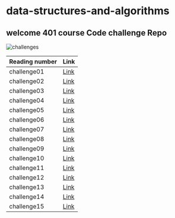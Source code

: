 # data-structures-and-algorithms

## welcome 401 course Code challenge Repo

![challenges](https://miro.medium.com/max/12032/1*t0qL1Rb2dqxOJLq7kGs7gg.jpeg)

| Reading number | Link                                                             |
| -------------- | ---------------------------------------------------------------- |
| challenge01    | [Link](https://messeili.github.io/reading-notes/401/challenge01) |
| challenge02    | [Link](https://messeili.github.io/reading-notes/401/challenge02) |
| challenge03    | [Link](https://messeili.github.io/reading-notes/401/challenge03) |
| challenge04    | [Link](https://messeili.github.io/reading-notes/401/challenge04) |
| challenge05    | [Link](https://messeili.github.io/reading-notes/401/challenge05) |
| challenge06    | [Link](https://messeili.github.io/reading-notes/401/challenge06) |
| challenge07    | [Link](https://messeili.github.io/reading-notes/401/challenge07) |
| challenge08    | [Link](https://messeili.github.io/reading-notes/401/challenge08) |
| challenge09    | [Link](https://messeili.github.io/reading-notes/401/challenge09) |
| challenge10    | [Link](https://messeili.github.io/reading-notes/401/challenge10) |
| challenge11    | [Link](https://messeili.github.io/reading-notes/401/challenge11) |
| challenge12    | [Link](https://messeili.github.io/reading-notes/401/challenge12) |
| challenge13    | [Link](https://messeili.github.io/reading-notes/401/challenge13) |
| challenge14    | [Link](https://messeili.github.io/reading-notes/401/challenge14) |
| challenge15    | [Link](https://messeili.github.io/reading-notes/401/reading15)   |
